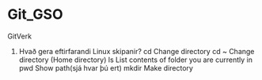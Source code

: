 # Git_GSO
GitVerk

1. Hvað gera eftirfarandi Linux skipanir?
	cd	Change directory
	cd ~	Change directory (Home directory)
	ls	List contents of folder you are currently in
	pwd	Show path(sjá hvar þú ert)
	mkdir	Make directory